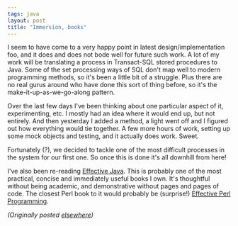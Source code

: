 ```yaml
---
tags: java
layout: post
title: "Immersion, books"
---
```




<p>I seem to have come to a very happy point in latest design/implementation foo, and it does and does not bode well for future such work. A lot of my work will be translating a process in Transact-SQL stored procedures to Java. Some of the set processing ways of SQL don't map well to modern programming methods, so it's been a little bit of a struggle. Plus there are no real gurus around who have done this sort of thing before, so it's the make-it-up-as-we-go-along pattern.</p>

<p>Over the last few days I've been thinking about one particular aspect of it, experimenting, etc. I mostly had an idea where it would end up, but not entirely. And then yesterday I added a method, a light went off and I figured out how everything would tie together. A few more hours of work, setting up some mock objects and testing, and it actually does work. Sweet.</p>

<p>Fortunately (?), we decided to tackle one of the most difficult processes in the system for our first one. So once this is done it's all downhill from here!</p>

<p>I've also been re-reading <a href="http://www.amazon.com/exec/obidos/ASIN/0201310058/">Effective Java</a>. This is probably one of the most practical, concise and immediately useful books I own. It's thoughtful without being academic, and demonstrative without pages and pages of code. The closest Perl book to it would probably be (surprise!) <a href="http://www.amazon.com/exec/obidos/ASIN/0201419750/">Effective Perl Programming</a>. </p>

<p>
<p><em>(Originally posted <a href="http://use.perl.org/~lachoy/journal/4774">elsewhere</a>)</em></p>


